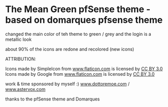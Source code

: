 The Mean Green pfSense theme - based on domarques pfsense theme
========

changed the main color of teh theme to green / grey and the login is a metallic look 

about 90% of the icons are redone and recolored (new icons)

ATTRIBUTION:

<div>Icons made by SimpleIcon from <a href="http://www.flaticon.com" title="Flaticon">www.flaticon.com</a> is licensed by <a href="http://creativecommons.org/licenses/by/3.0/" title="Creative Commons BY 3.0">CC BY 3.0</a></div>
<div>Icons made by Google from <a href="http://www.flaticon.com" title="Flaticon">www.flaticon.com</a> is licensed by <a href="http://creativecommons.org/licenses/by/3.0/" title="Creative Commons BY 3.0">CC BY 3.0</a></div>

work & time sponsored by myself :)
www.dottoremoe.com / www.astervox.com

thanks to the pfSense theme and Domarques